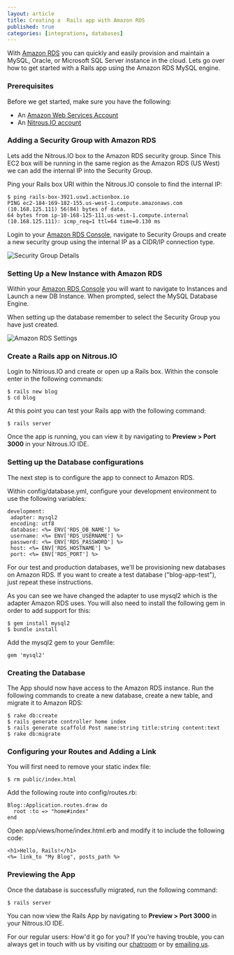 ```yaml
---
layout: article
title: Creating a  Rails app with Amazon RDS
published: true
categories: [integrations, databases]
---
```


With [Amazon RDS](http://aws.amazon.com/rds/) you can quickly and easily provision and maintain a MySQL, Oracle, or Microsoft SQL Server instance in the cloud.
Lets go over how to get started with a Rails app using the Amazon RDS MySQL engine.

### Prerequisites

Before we get started, make sure you have the following:

* An [Amazon Web Services Account](http://aws.amazon.com/)
* An [Nitrous.IO account](https://nitrous.io)

### Adding a Security Group with Amazon RDS

Lets add the Nitrous.IO box to the Amazon RDS security group. Since This EC2 box will be running in the same region as the Amazon RDS (US West) we can add the internal IP into the Security Group.

Ping your Rails box URI within the Nitrous.IO console to find the internal IP:

    $ ping rails-box-3921.usw1.actionbox.io
    PING ec2-184-169-182-155.us-west-1.compute.amazonaws.com (10.168.125.111) 56(84) bytes of data.
    64 bytes from ip-10-168-125-111.us-west-1.compute.internal (10.168.125.111): icmp_req=1 ttl=64 time=0.130 ms

Login to your [Amazon RDS Console](https://console.aws.amazon.com/rds/home), navigate to Security Groups and create a new security group using the internal IP as a CIDR/IP connection type.

![Security Group Details](https://raw.github.com/action-io/action-assets/master/support/screenshots/amazon_rds_security_group.png)

###  Setting Up a New Instance with Amazon RDS

Within your [Amazon RDS Console](https://console.aws.amazon.com/rds/home) you will want to navigate to Instances and Launch a new DB Instance. When prompted, select the MySQL Database Engine.

When setting up the database remember to select the Security Group you have just created.

![Amazon RDS Settings](https://raw.github.com/action-io/action-assets/master/support/screenshots/amazon_instance_setting.png)

### Create a Rails app on Nitrous.IO

Login to Nitrious.IO and create or open up a Rails box. Within the console enter in the following commands:

    $ rails new blog
    $ cd blog

At this point you can test your Rails app with the following command:

    $ rails server

Once the app is running, you can view it by navigating to <strong>Preview > Port 3000</strong> in your Nitrous.IO IDE.

### Setting up the Database configurations

The next step is to configure the app to connect to Amazon RDS.

Within config/database.yml, configure your development environment to use the following variables:

    development:
     adapter: mysql2
     encoding: utf8
     database: <%= ENV['RDS_DB_NAME'] %>
     username: <%= ENV['RDS_USERNAME'] %>
     password: <%= ENV['RDS_PASSWORD'] %>
     host: <%= ENV['RDS_HOSTNAME'] %>
     port: <%= ENV['RDS_PORT'] %>

For our test and production databases, we'll be provisioning new databases on Amazon RDS. If you want to create a test database ("blog-app-test"), just repeat these instructions.

As you can see we have changed the adapter to use mysql2 which is the adapter Amazon RDS uses. You will also need to install the following gem in order to add support for this:

    $ gem install mysql2
    $ bundle install

Add the mysql2 gem to your Gemfile:

    gem 'mysql2'


### Creating the Database

The App should now have access to the Amazon RDS instance. Run the following commands to create a new database, create a new table, and migrate it to Amazon RDS:

    $ rake db:create
    $ rails generate controller home index
    $ rails generate scaffold Post name:string title:string content:text
    $ rake db:migrate

### Configuring your Routes and Adding a Link

You will first need to remove your static index file:

    $ rm public/index.html

Add the following route into config/routes.rb:

    Blog::Application.routes.draw do
      root :to => "home#index"
    end

Open app/views/home/index.html.erb and modify it to include the following code:

    <h1>Hello, Rails!</h1>
    <%= link_to "My Blog", posts_path %>

### Previewing the App

Once the database is successfully migrated, run the following command:

    $ rails server

You can now view the Rails App by navigating to <strong>Preview > Port 3000</strong> in your Nitrous.IO IDE.

For our regular users: How'd it go for you? If you're having trouble, you can always get in touch with us by visiting our [chatroom](https://action.io/chat) or by [emailing us](mailto:support@action.io).
